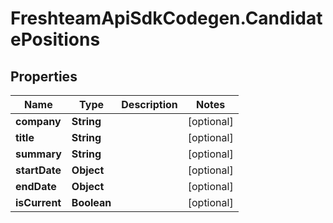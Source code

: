 # FreshteamApiSdkCodegen.CandidatePositions

## Properties

| Name          | Type        | Description | Notes      |
| ------------- | ----------- | ----------- | ---------- |
| **company**   | **String**  |             | [optional] |
| **title**     | **String**  |             | [optional] |
| **summary**   | **String**  |             | [optional] |
| **startDate** | **Object**  |             | [optional] |
| **endDate**   | **Object**  |             | [optional] |
| **isCurrent** | **Boolean** |             | [optional] |

